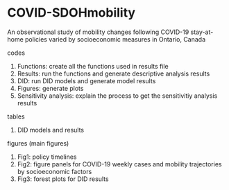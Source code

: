 # COVID-SDOHmobility
An observational study of mobility changes following COVID-19 stay-at-home policies varied by socioeconomic measures in Ontario, Canada

codes
1. Functions: create all the functions used in results file
2. Results: run the functions and generate descriptive analysis results
3. DID: run DID models and generate model results
4. Figures: generate plots
5. Sensitivity analysis: explain the process to get the sensitivitiy analysis results

tables
1. DID models and results

figures (main figures)
1. Fig1: policy timelines
2. Fig2: figure panels for COVID-19 weekly cases and mobility trajectories by socioeconomic factors
3. Fig3: forest plots for DID results
